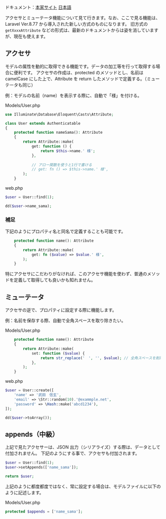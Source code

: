 ドキュメント：[本家サイト](https://laravel.com/docs/11.x/eloquent-mutators) [日本語](https://readouble.com/laravel/11.x/ja/eloquent-mutators.html)

アクセサとミューテータ機能について見て行きます。なお、ここで見る機能は、Laravel Ver.8.77 から導入された新しい方式のものになります。
旧方式の `getXxxxAttribute` などの形式は、最新のドキュメントからは姿を消していますが、現在も使えます。

## アクセサ
モデルの属性を動的に取得できる機能です。データの加工等を行って取得する場合に便利です。
アクセサの作成は、protected のメソッドとし、名前は camelCase にした上で、Attribute を return したメソッドで定義する。（ミューテータも同じ）

例：モデルの名前（name）を表示する際に、自動で「様」を付ける。

Models/User.php
```php
use Illuminate\Database\Eloquent\Casts\Attribute;

class User extends Authenticatable
{
    protected function nameSama(): Attribute
    {
        return Attribute::make(
            get: function () {
                return $this->name.' 様';
            },
            
            // アロー関数を使うと1行で書ける
            // get: fn () => $this->name.' 様',
        );
    }
```

web.php
```php
$user = User::find(1);

dd($user->name_sama);
```

### 補足
下記のようにプロパティ名と同名で定義することも可能です。
```php
    protected function name(): Attribute
    {
        return Attribute::make(
            get: fn ($value) => $value.' 様',
        );
    }
```

特にアクセサにこだわりがなければ、このアクセサ機能を使わず、普通のメソッドを定義して取得しても良いかも知れません。

## ミューテータ
アクセサの逆で、プロパティに設定する際に機能します。

例：名前を保存する際、自動で全角スペースを取り除きたい。

Models/User.php
```php
    protected function name(): Attribute
    {
        return Attribute::make(
            set: function ($value) {
                return str_replace('　', '', $value); // 全角スペースを削除
            },
        );
    }
```

web.php
```php
$user = User::create([
    'name' => '武田　信玄',
    'email' => \Str::random(10).'@exammple.net',
    'password' => \Hash::make('abcd1234'),
]);

dd($user->toArray());
```

## appends（中級）
上記で見たアクセサーは、JSON 出力（シリアライズ）する際は、データとして付加されません。
下記のようにする事で、アクセサも付加されます。

```php
$user = User::find(1);
$user->setAppends(['name_sama']);

return $user;
```

上記のように都度都度ではなく、常に設定する場合は、モデルファイルに以下のように記述します。

Models/User.php
```php
protected $appends = ['name_sama'];
```
